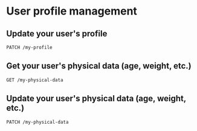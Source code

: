 # User profile management

## Update your user's profile

`PATCH /my-profile`

## Get your user's physical data (age, weight, etc.)

`GET /my-physical-data`

## Update your user's physical data (age, weight, etc.)

`PATCH /my-physical-data`
